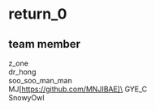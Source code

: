 # return_0


## team member 
z_one\
dr_hong\
soo_soo_man_man\
MJ[https://github.com/MNJIBAE]\
GYE_C\
SnowyOwl
